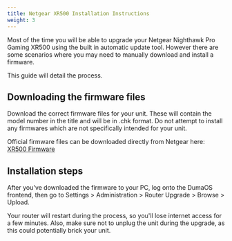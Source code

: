 ```yaml
---
title: Netgear XR500 Installation Instructions
weight: 3
---
```


Most of the time you will be able to upgrade your Netgear Nighthawk Pro Gaming XR500 using the built in automatic update tool. However there are some scenarios where you may need to manually download and install a firmware.

This guide will detail the process.

## Downloading the firmware files

Download the correct firmware files for your unit. These will contain the model number in the title and will be in .chk format. Do not attempt to install any firmwares which are not specifically intended for your unit.

Official firmware files can be downloaded directly from Netgear here:
[XR500 Firmware](https://www.netgear.com/support/product/xr500/#download)

## Installation steps

After you've downloaded the firmware to your PC, log onto the DumaOS frontend, then go to Settings > Administration > Router Upgrade > Browse > Upload.

Your router will restart during the process, so you'll lose internet access for a few minutes. Also, make sure not to unplug the unit during the upgrade, as this could potentially brick your unit.